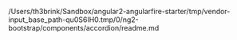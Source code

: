 /Users/th3brink/Sandbox/angular2-angularfire-starter/tmp/vendor-input_base_path-qu0S6IH0.tmp/0/ng2-bootstrap/components/accordion/readme.md